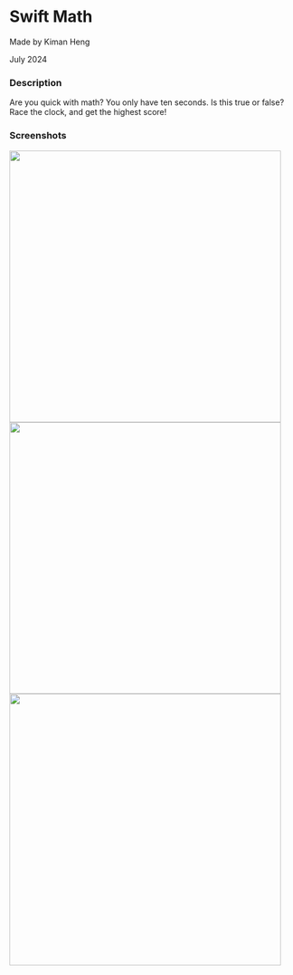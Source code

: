<h1>Swift Math</h1>
<p>Made by Kiman Heng</p>
<p>July 2024</p>
<h3>Description</h3>
<p>Are you quick with math? You only have ten seconds. Is this true or false? Race the clock, and get the highest score!</p>
<h3>Screenshots</h3>
                       
<img src="https://github.com/kimanheng/swift-math/assets/174684364/bd9368e1-1ab9-4b43-9b42-485726fa928c" width="480px">
<img src="https://github.com/kimanheng/swift-math/assets/174684364/db5bc8f4-b1a5-4abf-977a-637c8bfef65a" width="480px">
<img src="https://github.com/kimanheng/swift-math/assets/174684364/2a0923e7-d8e7-4293-b493-970e91d02d6c" width="480px">

